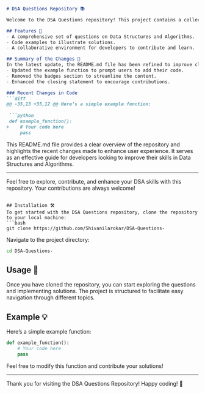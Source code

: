 ```markdown
# DSA Questions Repository 📚

Welcome to the DSA Questions repository! This project contains a collection of Data Structures and Algorithms questions designed to help developers enhance their skills and understanding of fundamental concepts.

## Features 🌟
- A comprehensive set of questions on Data Structures and Algorithms.
- Code examples to illustrate solutions.
- A collaborative environment for developers to contribute and learn.

## Summary of the Changes 🔄
In the latest update, the README.md file has been refined to improve clarity and user engagement. Key changes include:
- Updated the example function to prompt users to add their code.
- Removed the badges section to streamline the content.
- Enhanced the closing statement to encourage contributions.

### Recent Changes in Code
```diff
@@ -35,13 +35,12 @@ Here’s a simple example function:
 
 ```python
 def example_function():
+    # Your code here
     pass
 ```
 
 This README.md file provides a clear overview of the repository and highlights the recent changes made to enhance user experience. It serves as an effective guide for developers looking to improve their skills in Data Structures and Algorithms.
 
--- 
Feel free to explore, contribute, and enhance your DSA skills with this repository. Your contributions are always welcome!
```

## Installation 🛠️
To get started with the DSA Questions repository, clone the repository to your local machine:
```bash
git clone https://github.com/Shivanilarokar/DSA-Questions-
```
Navigate to the project directory:
```bash
cd DSA-Questions-
```

## Usage 🚀
Once you have cloned the repository, you can start exploring the questions and implementing solutions. The project is structured to facilitate easy navigation through different topics.

## Example 💡
Here’s a simple example function:
```python
def example_function():
    # Your code here
    pass
```

Feel free to modify this function and contribute your solutions!

---

Thank you for visiting the DSA Questions Repository! Happy coding! 🎉
```